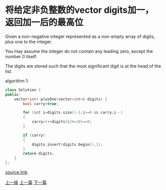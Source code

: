 # 将给定非负整数的vector<int> digits加一，返回加一后的最高位

Given a non-negative integer represented as a non-empty array of digits, plus one to the integer.

You may assume the integer do not contain any leading zero, except the number 0 itself.

The digits are stored such that the most significant digit is at the head of the list.


algorithm 1:

```c++
class Solution {
public:
    vector<int> plusOne(vector<int>& digits) {
        bool carry=true;

        for (int i=digits.size()-1;i>=0 && carry;i--)
        {
            carry=(++digits[i]%=10)==0;
        }

        if (carry)
        {
            digits.insert(digits.begin(),1);
        }
        return digits;
    }
};
```

[source link](https://leetcode.com/problems/plus-one/discuss/)





















[上一级](base.md)
[上一篇](next_permutation.md)
[下一篇](removeDuplicatesFromSortedList.md)

